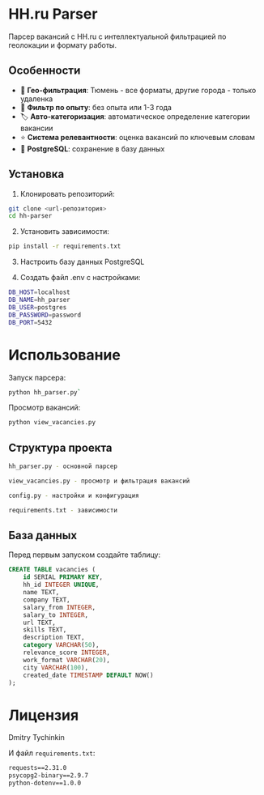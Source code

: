 # HH.ru Parser

Парсер вакансий с HH.ru с интеллектуальной фильтрацией по геолокации и формату работы.

## Особенности

- 📍 **Гео-фильтрация**: Тюмень - все форматы, другие города - только удаленка
- 💼 **Фильтр по опыту**: без опыта или 1-3 года  
- 🏷️ **Авто-категоризация**: автоматическое определение категории вакансии
- ⭐ **Система релевантности**: оценка вакансий по ключевым словам
- 💾 **PostgreSQL**: сохранение в базу данных

## Установка

1. Клонировать репозиторий:
```bash
git clone <url-репозитория>
cd hh-parser
```
2. Установить зависимости:
```bash
pip install -r requirements.txt
```

3. Настроить базу данных PostgreSQL

4. Создать файл .env с настройками:
```bash
DB_HOST=localhost
DB_NAME=hh_parser  
DB_USER=postgres
DB_PASSWORD=password
DB_PORT=5432
```

# Использование
Запуск парсера:
```bash
python hh_parser.py`
```
Просмотр вакансий:

```bash
python view_vacancies.py
```
## Структура проекта
```bash
hh_parser.py - основной парсер

view_vacancies.py - просмотр и фильтрация вакансий

config.py - настройки и конфигурация

requirements.txt - зависимости
```
## База данных
Перед первым запуском создайте таблицу:

```sql
CREATE TABLE vacancies (
    id SERIAL PRIMARY KEY,
    hh_id INTEGER UNIQUE,
    name TEXT,
    company TEXT,
    salary_from INTEGER,
    salary_to INTEGER,
    url TEXT,
    skills TEXT,
    description TEXT,
    category VARCHAR(50),
    relevance_score INTEGER,
    work_format VARCHAR(20),
    city VARCHAR(100),
    created_date TIMESTAMP DEFAULT NOW()
);
```
# Лицензия
Dmitry Tychinkin



И файл `requirements.txt`:

```txt
requests==2.31.0
psycopg2-binary==2.9.7
python-dotenv==1.0.0
```


